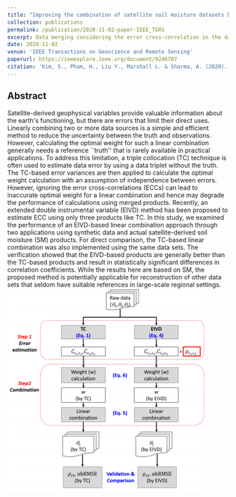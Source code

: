 ```yaml
---
title: "Improving the combination of satellite soil moisture datasets by considering error cross-correlation: A comparison between triple collocation (TC) and extended double instrumental variable (EIVD) alternatives"
collection: publications
permalink: /publication/2020-11-02-paper-IEEE_TGRS
excerpt: Data merging considering the error cross-correlation in the datasets to be merged.
date: 2020-11-02
venue: 'IEEE Transactions on Geoscience and Remote Sensing'
paperurl: https://ieeexplore.ieee.org/document/9246707
citation: 'Kim, S., Pham, H., Liu Y., Marshall L. & Sharma, A. (2020). Improving the combination of satellite soil moisture datasets by considering error cross-correlation: A comparison between triple collocation (TC) and extended double instrumental variable (EIVD) alternatives. ,<i>IEEE Transactions on Geoscience and Remote Sensing</i>, 59(9), 7285-7295'
---
```

## Abstract
Satellite-derived geophysical variables provide valuable information about the earth's functioning, but there are errors that limit their direct uses. Linearly combining two or more data sources is a simple and efficient method to reduce the uncertainty between the truth and observations. However, calculating the optimal weight for such a linear combination generally needs a reference ``truth'' that is rarely available in practical applications. To address this limitation, a triple collocation (TC) technique is often used to estimate data error by using a data triplet without the truth. The TC-based error variances are then applied to calculate the optimal weight calculation with an assumption of independence between errors. However, ignoring the error cross-correlations (ECCs) can lead to inaccurate optimal weight for a linear combination and hence may degrade the performance of calculations using merged products. Recently, an extended double instrumental variable (EIVD) method has been proposed to estimate ECC using only three products like TC. In this study, we examined the performance of an EIVD-based linear combination approach through two applications using synthetic data and actual satellite-derived soil moisture (SM) products. For direct comparison, the TC-based linear combination was also implemented using the same data sets. The verification showed that the EIVD-based products are generally better than the TC-based products and result in statistically significant differences in correlation coefficients. While the results here are based on SM, the proposed method is potentially applicable for reconstruction of other data sets that seldom have suitable references in large-scale regional settings.
<br/><img src='/images/2020_IEEE_EIVD.png' width="90%" height="90%">